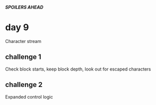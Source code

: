 ***SPOILERS AHEAD***

# day 9

Character stream

## challenge 1

Check block starts, keep block depth, look out for escaped characters

## challenge 2

Expanded control logic
